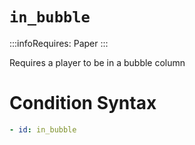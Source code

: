 # `in_bubble`
:::infoRequires:
Paper
:::

Requires a player to be in a bubble column
# Condition Syntax
```yaml
- id: in_bubble
```
